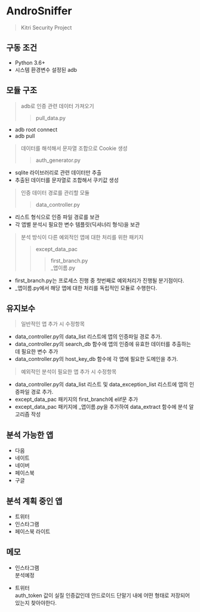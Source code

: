 # AndroSniffer
> Kitri Security Project

## 구동 조건
- Python 3.6+
- 시스템 환경변수 설정된 adb

## 모듈 구조
> adb로 인증 관련 데이터 가져오기
>> pull_data.py
- adb root connect
- adb pull

> 데이터를 해석해서 문자열 조합으로 Cookie 생성
>> auth_generator.py
- sqlite 라이브러리로 관련 데이터만 추출
- 추출된 데이터를 문자열로 조합해서 쿠키값 생성

> 인증 데이터 경로를 관리할 모듈
>> data_controller.py
- 리스트 형식으로 인증 파일 경로를 보관
- 각 앱별 분석시 필요한 변수 템플릿(딕셔너리 형식)을 보관

> 분석 방식이 다른 예외적인 앱에 대한 처리를 위한 패키지
>> except_data_pac
>>> first_branch.py  
>>> _앱이름.py
- first_branch.py는 프로세스 진행 중 첫번째로 예외처리가 진행될 분기점이다.
- _앱이름.py에서 해당 앱에 대한 처리를 독립적인 모듈로 수행한다.

## 유지보수
> 일반적인 앱 추가 시 수정항목
- data_controller.py의 data_list 리스트에 앱의 인증파일 경로 추가.
- data_controller.py의 search_db 함수에 앱의 인증에 유효한 데이터를 추출하는데 필요한 변수 추가
- data_controller.py의 host_key_db 함수에 각 앱에 필요한 도메인을 추가.
> 예외적인 분석이 필요한 앱 추가 시 수정항목
- data_controller.py의 data_list 리스트 및 data_exception_list 리스트에 앱의 인증파일 경로 추가.
- except_data_pac 패키지의 first_branch에 elif문 추가
- except_data_pac 패키지에 _앱이름.py을 추가하여 data_extract 함수에 분석 알고리즘 작성

## 분석 가능한 앱
- 다음
- 네이트
- 네이버
- 페이스북
- 구글

## 분석 계획 중인 앱
- 트위터
- 인스타그램
- 페이스북 라이트

## 메모
- 인스타그램  
분석예정

- 트위터  
auth_token 값이 실질 인증값인데 안드로이드 단말기 내에 어떤 형태로 저장되어있는지 찾아야한다.